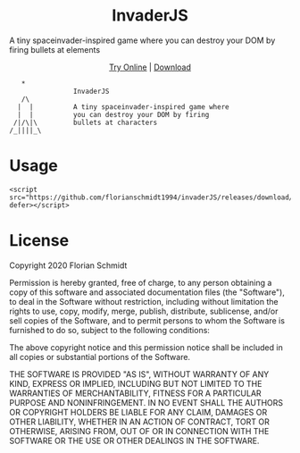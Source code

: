 <h1 align="center">InvaderJS</h1>
A tiny spaceinvader-inspired game where you can destroy your DOM by firing bullets at elements 
<p align="center">
  <a href="https://florianschmidt1994.github.io/invaderJS/">Try Online</a> | <a href="https://github.com/florianschmidt1994/invaderJS/releases/download/v0.1/bundle.js">Download</a></p>

```
   *   
                InvaderJS
   /\     
  |  |          A tiny spaceinvader-inspired game where
  |  |          you can destroy your DOM by firing
 /|/\|\         bullets at characters
/_||||_\
```

# Usage
```
<script src="https://github.com/florianschmidt1994/invaderJS/releases/download/v0.1/bundle.js" defer></script>
```

# License
Copyright 2020 Florian Schmidt

Permission is hereby granted, free of charge, to any person obtaining a copy of this software and associated documentation files (the "Software"), to deal in the Software without restriction, including without limitation the rights to use, copy, modify, merge, publish, distribute, sublicense, and/or sell copies of the Software, and to permit persons to whom the Software is furnished to do so, subject to the following conditions:

The above copyright notice and this permission notice shall be included in all copies or substantial portions of the Software.

THE SOFTWARE IS PROVIDED "AS IS", WITHOUT WARRANTY OF ANY KIND, EXPRESS OR IMPLIED, INCLUDING BUT NOT LIMITED TO THE WARRANTIES OF MERCHANTABILITY, FITNESS FOR A PARTICULAR PURPOSE AND NONINFRINGEMENT. IN NO EVENT SHALL THE AUTHORS OR COPYRIGHT HOLDERS BE LIABLE FOR ANY CLAIM, DAMAGES OR OTHER LIABILITY, WHETHER IN AN ACTION OF CONTRACT, TORT OR OTHERWISE, ARISING FROM, OUT OF OR IN CONNECTION WITH THE SOFTWARE OR THE USE OR OTHER DEALINGS IN THE SOFTWARE.
